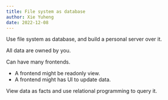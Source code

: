 ```yaml
---
title: File system as database
author: Xie Yuheng
date: 2022-12-08
---
```


Use file system as database,
and build a personal server over it.

All data are owned by you.

Can have many frontends.

- A frontend might be readonly view.
- A frontend might has UI to update data.

View data as facts and use relational programming to query it.
